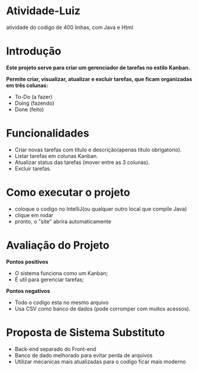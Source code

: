 # Atividade-Luiz
atividade do codigo de 400 linhas, com Java e Html

# Introdução
**Este projeto serve para criar um gerenciador de tarefas no estilo Kanban.**

**Permite criar, visualizar, atualizar e excluir tarefas, que ficam organizadas em três colunas:**
- To-Do (a fazer)
- Doing (fazendo)
- Done (feito)

# Funcionalidades
- Criar novas tarefas com título e descrição(apenas titulo obrigatorio).
- Listar tarefas em colunas Kanban.
- Atualizar status das tarefas (mover entre as 3 colunas).
- Excluir tarefas.

# Como executar o projeto
- coloque o codigo no IntelliJ(ou qualquer outro local que compile Java)
- clique em rodar
- pronto, o "site" abrira automaticamente

# Avaliação do Projeto
**Pontos positivos**
  - O sistema funciona como um Kanban;
  - É util para gerenciar tarefas;
  
**Pontos negativos**
  - Todo o codigo esta no mesmo arquivo
  - Usa CSV como banco de dados (pode corromper com muitos acessos).

# Proposta de Sistema Substituto
  - Back-end separado do Front-end
  - Banco de dado melhorado para evitar perda de arquivos
  - Utilizar mecanicas mais atualizadas para o codigo ficar mais moderno
